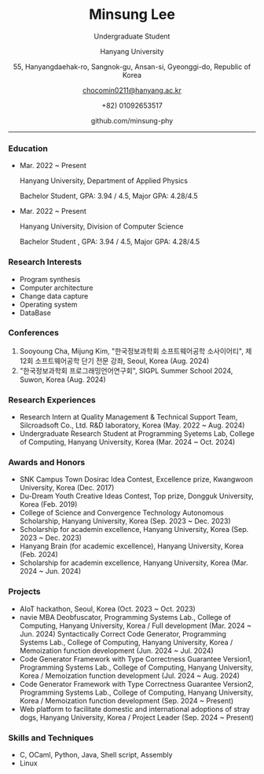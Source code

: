 <div align="center">
  
# Minsung Lee

Undergraduate Student

Hanyang University

55, Hanyangdaehak-ro, Sangnok-gu, Ansan-si, Gyeonggi-do, Republic of Korea

chocomin0211@hanyang.ac.kr

+82) 01092653517

github.com/minsung-phy

</div>

---

### Education
- Mar. 2022 ~ Present
  
  Hanyang University, Department of Applied Physics

  Bachelor Student, GPA: 3.94 / 4.5, Major GPA: 4.28/4.5
  
- Mar. 2022 ~ Present

  Hanyang University, Division of Computer Science

  Bachelor Student , GPA: 3.94 / 4.5, Major GPA: 4.28/4.5

### Research Interests
- Program synthesis
- Computer architecture
- Change data capture
- Operating system
- DataBase

### Conferences
1. Sooyoung Cha, Mijung Kim, "한국정보과학회 소프트웨어공학 소사이어티", 제 12회 소프트웨어공학 단기 전문 강좌, Seoul, Korea (Aug. 2024)
2. "한국정보과학회 프로그래밍언어연구회", SIGPL Summer School 2024, Suwon, Korea (Aug. 2024)

### Research Experiences
- Research Intern at Quality Management & Technical Support Team, Silcroadsoft Co., Ltd. R&D laboratory, Korea (May. 2022 ~ Aug. 2024)
- Undergraduate Research Student at Programming Syetems Lab, College of Computing, Hanyang University, Korea (Mar. 2024 ~ Oct. 2024)


### Awards and Honors
- SNK Campus Town Dosirac Idea Contest, Excellence prize, Kwangwoon University, Korea (Dec. 2017)
- Du-Dream Youth Creative Ideas Contest, Top prize, Dongguk University, Korea (Feb. 2019)
- College of Science and Convergence Technology Autonomous Scholarship, Hanyang University, Korea (Sep. 2023 ~ Dec. 2023)
- Scholarship for academin excellence, Hanyang University, Korea (Sep. 2023 ~ Dec. 2023)
- Hanyang Brain (for academic excellence), Hanyang University, Korea (Feb. 2024)
- Scholarship for academin excellence, Hanyang University, Korea (Mar. 2024 ~ Jun. 2024)
  
### Projects
- AIoT hackathon, Seoul, Korea (Oct. 2023 ~ Oct. 2023)
- navie MBA Deobfuscator, Programming Systems Lab., College of Computing, Hanyang University, Korea / Full development (Mar. 2024 ~ Jun. 2024)
Syntactically Correct Code Generator, Programming Systems Lab., College of Computing, Hanyang University, Korea / Memoization function development (Jun. 2024 ~ Jul. 2024)
- Code Generator Framework with Type Correctness Guarantee Version1, Programming Systems Lab., College of Computing, Hanyang University, Korea / Memoization function development (Jul. 2024 ~ Aug. 2024)
- Code Generator Framework with Type Correctness Guarantee Version2, Programming Systems Lab., College of Computing, Hanyang University, Korea / Memoization function development (Sep. 2024 ~ Present)
- Web platform to facilitate domestic and international adoptions of stray dogs, Hanyang University, Korea / Project Leader (Sep. 2024 ~ Present)
  
### Skills and Techniques
- C, OCaml, Python, Java, Shell script, Assembly
- Linux
